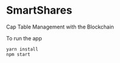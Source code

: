 # SmartShares

Cap Table Management with the Blockchain

To run the app
```
yarn install
npm start
```
